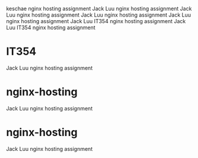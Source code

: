 keschae nginx hosting assignment
Jack Luu nginx hosting assignment
Jack Luu nginx hosting assignment
Jack Luu nginx hosting assignment
Jack Luu nginx hosting assignment
Jack Luu IT354  nginx hosting assignment
Jack Luu IT354 nginx hosting assignment
# IT354
Jack Luu nginx hosting assignment
# nginx-hosting
Jack Luu nginx hosting assignment
# nginx-hosting
Jack Luu nginx hosting assignment
